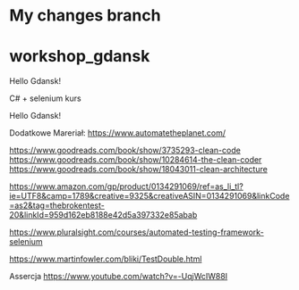 # My changes branch

# workshop_gdansk
Hello Gdansk!

C# + selenium kurs

Hello Gdansk!

Dodatkowe Mareriał: https://www.automatetheplanet.com/

https://www.goodreads.com/book/show/3735293-clean-code https://www.goodreads.com/book/show/10284614-the-clean-coder https://www.goodreads.com/book/show/18043011-clean-architecture

https://www.amazon.com/gp/product/0134291069/ref=as_li_tl?ie=UTF8&camp=1789&creative=9325&creativeASIN=0134291069&linkCode=as2&tag=thebrokentest-20&linkId=959d162eb8188e42d5a397332e85abab

https://www.pluralsight.com/courses/automated-testing-framework-selenium

https://www.martinfowler.com/bliki/TestDouble.html

Assercja https://www.youtube.com/watch?v=-UqjWcIW88I